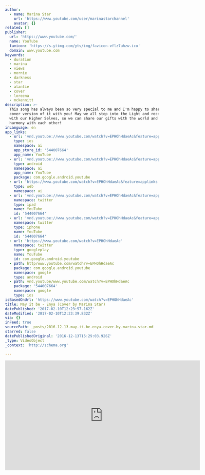 ```yaml
---
author:
  - name: Marina Star
    url: 'https://www.youtube.com/user/marinastarchannel'
    avatar: {}
related: []
publisher:
  url: 'https://www.youtube.com/'
  name: YouTube
  favicon: 'https://s.ytimg.com/yts/img/favicon-vflz7uhzw.ico'
  domain: www.youtube.com
keywords:
  - duration
  - marina
  - views
  - mornie
  - darkness
  - star
  - alantie
  - cover
  - loreena
  - mckennitt
description: >-
  This song has always been so very special to me and I'm happy to share my
  cover version of it with you! May we all step into the Light and reconnect
  with our Higher Selves, so we can share our gifts with the world and live in
  harmony with each other!
inLanguage: en
app_links:
  - url: 'vnd.youtube://www.youtube.com/watch?v=EPHOhHdaeAc&feature=applinks'
    type: ios
    namespace: ai
    app_store_id: '544007664'
    app_name: YouTube
  - url: 'vnd.youtube://www.youtube.com/watch?v=EPHOhHdaeAc&feature=applinks'
    type: android
    namespace: ai
    app_name: YouTube
    package: com.google.android.youtube
  - url: 'https://www.youtube.com/watch?v=EPHOhHdaeAc&feature=applinks'
    type: web
    namespace: ai
  - url: 'vnd.youtube://www.youtube.com/watch?v=EPHOhHdaeAc&feature=applinks'
    namespace: twitter
    type: ipad
    name: YouTube
    id: '544007664'
  - url: 'vnd.youtube://www.youtube.com/watch?v=EPHOhHdaeAc&feature=applinks'
    namespace: twitter
    type: iphone
    name: YouTube
    id: '544007664'
  - url: 'https://www.youtube.com/watch?v=EPHOhHdaeAc'
    namespace: twitter
    type: googleplay
    name: YouTube
    id: com.google.android.youtube
  - path: http/www.youtube.com/watch?v=EPHOhHdaeAc
    package: com.google.android.youtube
    namespace: google
    type: android
  - path: vnd.youtube/www.youtube.com/watch?v=EPHOhHdaeAc
    package: '544007664'
    namespace: google
    type: ios
isBasedOnUrl: 'https://www.youtube.com/watch?v=EPHOhHdaeAc'
title: May it be - Enya (Cover by Marina Star)
datePublished: '2017-02-10T12:23:57.162Z'
dateModified: '2017-02-10T12:23:39.832Z'
via: {}
inFeed: true
sourcePath: _posts/2016-12-13-may-it-be-enya-cover-by-marina-star.md
starred: false
datePublishedOriginal: '2016-12-13T15:29:03.926Z'
_type: VideoObject
_context: 'http://schema.org'

---
```

<iframe src="https://cdn.embedly.com/widgets/media.html?src=https%3A%2F%2Fwww.youtube.com%2Fembed%2FEPHOhHdaeAc%3Ffeature%3Doembed&amp;url=http%3A%2F%2Fwww.youtube.com%2Fwatch%3Fv%3DEPHOhHdaeAc&amp;image=https%3A%2F%2Fi.ytimg.com%2Fvi%2FEPHOhHdaeAc%2Fhqdefault.jpg&amp;key=b7d04c9b404c499eba89ee7072e1c4f7&amp;type=text%2Fhtml&amp;schema=youtube" width="640" height="360" scrolling="no" frameborder="0" allowfullscreen="" style=""></iframe>